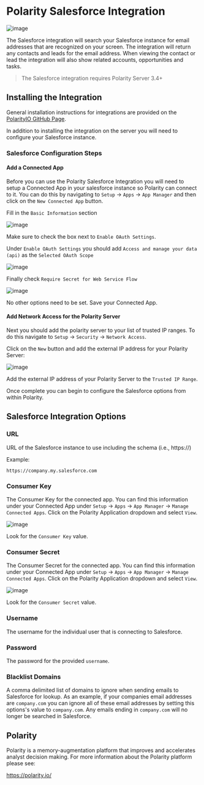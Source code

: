 # Polarity Salesforce Integration

![image](https://img.shields.io/badge/status-beta-green.svg)

The Salesforce integration will search your Salesforce instance for email addresses that are recognized on your screen.
The integration will return any contacts and leads for the email address.  When viewing the contact or lead the integration
will also show related accounts, opportunities and tasks.

> The Salesforce integration requires Polarity Server 3.4+

## Installing the Integration

General installation instructions for integrations are provided on the [PolarityIO GitHub Page](https://polarityio.github.io/).

In addition to installing the integration on the server you will need to configure your Salesforce instance.

### Salesforce Configuration Steps

#### Add a Connected App

Before you can use the Polarity Salesforce Integration you will need to setup a Connected App in your salesforce
instance so Polarity can connect to it.  You can do this by navigating to `Setup` -> `Apps` -> `App Manager` and then
click on the `New Connected App` button.

Fill in the `Basic Information` section

![image](https://user-images.githubusercontent.com/306319/44168104-1573fd00-a09e-11e8-9087-4e779cd46e43.png)

Make sure to check the box next to `Enable OAuth Settings`.

Under `Enable OAuth Settings` you should add `Access and manage your data (api)` as the `Selected OAuth Scope`

![image](https://user-images.githubusercontent.com/306319/44168012-c75ef980-a09d-11e8-935a-b51c0f47a5f3.png)

Finally check `Require Secret for Web Service Flow`

![image](https://user-images.githubusercontent.com/306319/44168057-ed849980-a09d-11e8-92bf-b692a1d20e6f.png)

No other options need to be set.  Save your Connected App.

#### Add Network Access for the Polarity Server

Next you should add the polarity server to your list of trusted IP ranges.  To do this navigate to
`Setup` -> `Security` -> `Network Access`.

Click on the `New` button and add the external IP address for your Polarity Server:

![image](https://user-images.githubusercontent.com/306319/44168803-6be23b00-a0a0-11e8-9ff2-da830d45659c.png)

Add the external IP address of your Polarity Server to the `Trusted IP Range`.

Once complete you can begin to configure the Salesforce options from within Polarity.

## Salesforce Integration Options

### URL

URL of the Salesforce instance to use including the schema (i.e., https://)

Example:

```
https://company.my.salesforce.com
```

### Consumer Key

The Consumer Key for the connected app.  You can find this information under your Connected App under
`Setup` -> `Apps` -> `App Manager` -> `Manage Connected Apps`.  Click on the Polarity Application dropdown
and select `View`.

![image](https://user-images.githubusercontent.com/306319/44169021-27a36a80-a0a1-11e8-9c0e-63d144fdfcbb.png)

Look for the `Consumer Key` value.

### Consumer Secret

The Consumer Secret for the connected app.  You can find this information under your Connected App under
`Setup` -> `Apps` -> `App Manager` -> `Manage Connected Apps`.  Click on the Polarity Application dropdown
and select `View`.

![image](https://user-images.githubusercontent.com/306319/44169021-27a36a80-a0a1-11e8-9c0e-63d144fdfcbb.png)

Look for the `Consumer Secret` value.

### Username

The username for the individual user that is connecting to Salesforce.

### Password

The password for the provided `username`.

### Blacklist Domains

A comma delimited list of domains to ignore when sending emails to Salesforce for lookup.  As an example,
if your companies email addresses are `company.com` you can ignore all of these email addresses by setting
this options's value to `company.com`.  Any emails ending in `company.com` will no longer be searched in Salesforce.

## Polarity

Polarity is a memory-augmentation platform that improves and accelerates analyst decision making.  For more information about the Polarity platform please see:

https://polarity.io/
